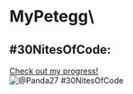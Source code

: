 # MyPetegg\

## #30NitesOfCode:
  [Check out my progress!](https://www.codedex.io/@Panda27/30-nites-of-code)  
  ![@Panda27 #30NitesOfCode](https://www.codedex.io/api/petStatus?user=Panda27)
